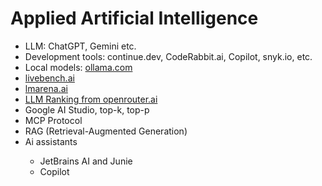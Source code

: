 # Applied Artificial Intelligence

<ul>
  <li>LLM: ChatGPT, Gemini etc.</li>
  <li>Development tools: continue.dev, CodeRabbit.ai, Copilot, snyk.io, etc.</li>
  <li>Local models: <a href="https://ollama.com">ollama.com</a></li>
  <li><a href="https://livebench.ai">livebench.ai</a></li>
  <li><a href="https://lmarena.ai">lmarena.ai</a></li>
  <li><a href="https://openrouter.ai/rankings/programming">LLM Ranking from openrouter.ai</a></li>
  <li>Google AI Studio, top-k, top-p</li>
  <li>MCP Protocol</li>
  <li>RAG (Retrieval-Augmented Generation)</li>
  <li>Ai assistants</li>
    <ul>
      <li>JetBrains AI and Junie</li>
      <li>Copilot</li>
    </ul>
</ul>

